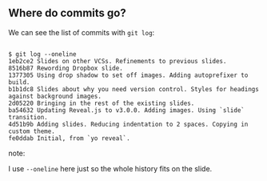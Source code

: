 ## Where do commits go?

We can see the list of commits with `git log`:

<pre><code data-trim data-noescape>
$ <span class="fragment">git log --oneline</span>
<span class="fragment">1eb2ce2 Slides on other VCSs. Refinements to previous slides.
8516b87 Rewording Dropbox slide.
1377305 Using drop shadow to set off images. Adding autoprefixer to build.
b1b1dc8 Slides about why you need version control. Styles for headings against background images.
2d05220 Bringing in the rest of the existing slides.
ba54632 Updating Reveal.js to v3.0.0. Adding images. Using `slide` transition.
4d51b9b Adding slides. Reducing indentation to 2 spaces. Copying in custom theme.
fe0ddab Initial, from `yo reveal`.</span>
</code></pre>

note:

I use `--oneline` here just so the whole history fits on the slide.
